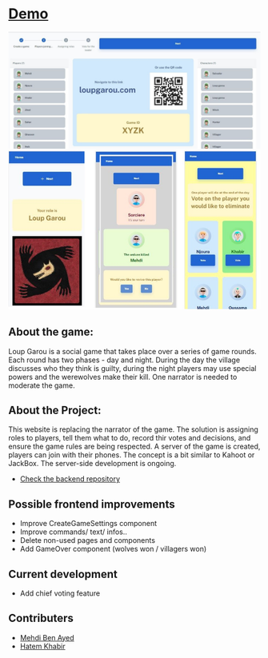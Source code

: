 # [Demo](https://loupgarou.netlify.app)

![preview](public/assets/preview1.JPG)
![preview](public/assets/preview6.jpg)


## About the game:
Loup Garou is a social game that takes place over a series of game rounds. Each round has two phases - day and night. During the day the village discusses who they think is guilty, during the night players may use special powers and the werewolves make their kill. One narrator is needed to moderate the game. 


## About the Project:
This website is replacing the narrator of the game. The solution is assigning roles to players, tell them what to do, record thir votes and decisions, and ensure the game rules are being respected. A server of the game is created, players can join with their phones. The concept is a bit similar to Kahoot or JackBox. The server-side development is ongoing.
-  [Check the backend repository](https://github.com/BenAyedMehdi/LoupGarouAPI) 

## Possible frontend improvements

- Improve CreateGameSettings component
- Improve commands/ text/ infos..
- Delete non-used pages and components
- Add GameOver component (wolves won / villagers won)

## Current development

- Add chief voting feature

## Contributers

-  [Mehdi Ben Ayed](https://github.com/BenAyedMehdi) 
-  [Hatem Khabir](https://github.com/HatemKhabir) 


